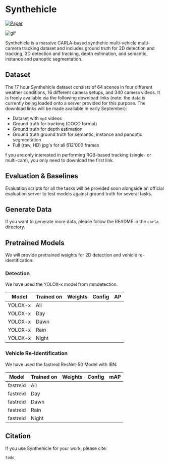 # Synthehicle

[![Paper](http://img.shields.io/badge/paper-arxiv.0000.0000-B31B1B.svg)](https://fubel.github.io/synthehicle-dataset/)

![gif](https://fubel.github.io/synthehicle-dataset/synthehicle.gif)

Synthehicle is a massive CARLA-based synthehic multi-vehicle multi-camera tracking dataset and includes ground truth for 2D detection and tracking, 3D detection and tracking, depth estimation, and semantic, instance and panoptic segmentation. 

## Dataset

The 17 hour Synthehicle dataset consists of 64 scenes in four different weather conditions, 16 different camera setups, and 340 camera videos. It is freely available via the following download links (note: the data is currently being loaded onto a server provided for this purpose. The download links will be made available in early September):

* Dataset with `mp4` videos
* Ground truth for tracking (COCO format)
* Ground truth for depth estimation
* Ground truth ground truth for semantic, instance and panoptic segmentation
* Full (raw, HD) jpg's for all 612'000 frames

f you are only interested in performing RGB-based tracking (single- or multi-cam), you only need to download the first link. 

## Evaluation & Baselines

Evaluation scripts for all the tasks will be provided soon alongside an official evaluation server to test models against ground truth for several tasks.

## Generate Data

If you want to generate more data, please follow the README in the `carla` directory.

## Pretrained Models

We will provide pretrained weights for 2D detection and vehicle re-identification:

### Detection 
We have used the YOLOX-x model from mmdetection.

| Model   | Trained on | Weights | Config | AP    |
|---------|------------|---------|--------|-------|
| YOLOX-x | All        |         |        |       |
| YOLOX-x | Day        |         |        |       |
| YOLOX-x | Dawn       |         |        |       |
| YOLOX-x | Rain       |         |        |       |
| YOLOX-x | Night      |         |        |       |

### Vehicle Re-Identification

We have used the fastreid ResNet-50 Model with IBN:

| Model    | Trained on | Weights | Config | mAP |
|----------|------------|---------|--------|-----|
| fastreid | All        |         |        |     |
| fastreid | Day        |         |        |     |
| fastreid | Dawn       |         |        |     |
| fastreid | Rain       |         |        |     |
| fastreid | Night      |         |        |     |


## Citation   

If you use Synthehicle for your work, please cite:

```
todo
``` 
